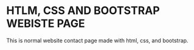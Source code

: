 # HTLM, CSS AND BOOTSTRAP WEBISTE PAGE
This is normal website contact page made with html, css, and bootstrap. 
